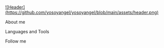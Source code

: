 [![Header] (https://github.com/yosoyangel/yosoyangel/blob/main/assets/header.png)](https://www.linkedin.com/in/raisa-fedotieva/)

About me

Languages and Tools

Follow me

